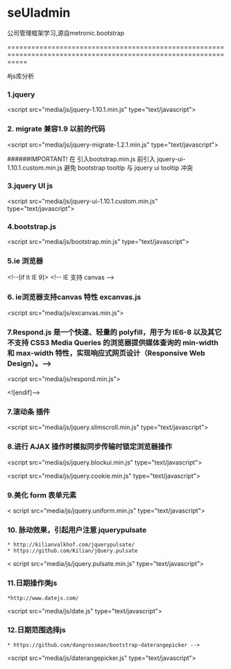 seUIadmin
=========

公司管理框架学习,源自metronic.bootstrap

=================================================================================================================


#js库分析


### 1.jquery

&lt;script src="media/js/jquery-1.10.1.min.js" type="text/javascript"></script>

### 2. migrate  兼容1.9 以前的代码


&lt;script src="media/js/jquery-migrate-1.2.1.min.js" type="text/javascript"></script>

######IMPORTANT!   在 引入bootstrap.min.js 前引入 jquery-ui-1.10.1.custom.min.js 避免 bootstrap tooltip 与 jquery ui tooltip 冲突

### 3.jquery UI js
&lt;script src="media/js/jquery-ui-1.10.1.custom.min.js" type="text/javascript"></script>

### 4.bootstrap.js
&lt;script src="media/js/bootstrap.min.js" type="text/javascript"></script>

### 5.ie 浏览器
&lt;!--[if lt IE 9]>
&lt;!-- IE 支持 canvas -->
### 6. ie浏览器支持canvas 特性  excanvas.js
&lt;script src="media/js/excanvas.min.js"></script>
### 7.Respond.js 是一个快速、轻量的 polyfill，用于为 IE6-8 以及其它不支持 CSS3 Media Queries 的浏览器提供媒体查询的 min-width 和 max-width 特性，实现响应式网页设计（Responsive Web Design）。-->
&lt;script src="media/js/respond.min.js"></script>

<![endif]-->



### 7.滚动条 插件
&lt;script src="media/js/jquery.slimscroll.min.js" type="text/javascript"></script>

### 8.进行 AJAX 操作时模拟同步传输时锁定浏览器操作
&lt;script src="media/js/jquery.blockui.min.js" type="text/javascript"></script>

&lt;script src="media/js/jquery.cookie.min.js" type="text/javascript"></script>

### 9.美化 form 表单元素
&lt; script src="media/js/jquery.uniform.min.js" type="text/javascript"></script>

### 10. 脉动效果，引起用户注意 jquerypulsate
    * http://kilianvalkhof.com/jquerypulsate/
    * https://github.com/Kilian/jQuery.pulsate
&lt; script src="media/js/jquery.pulsate.min.js" type="text/javascript"></script>

### 11.日期操作类js
    *http://www.datejs.com/
&lt;script src="media/js/date.js" type="text/javascript"></script>

###  12.日期范围选择js
    * https://github.com/dangrossman/bootstrap-daterangepicker -->
&lt;script src="media/js/daterangepicker.js" type="text/javascript"></script>

